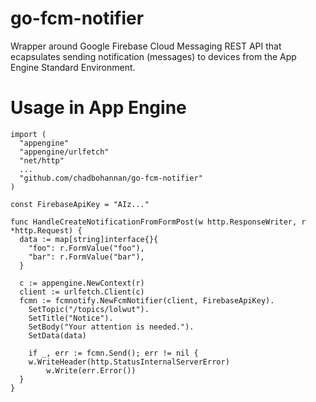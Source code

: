 # go-fcm-notifier
Wrapper around Google Firebase Cloud Messaging REST API that ecapsulates sending notification (messages) to devices from the App Engine Standard Environment.

# Usage in App Engine

```
import (
  "appengine"
  "appengine/urlfetch"
  "net/http"
  ...
  "github.com/chadbohannan/go-fcm-notifier"
)

const FirebaseApiKey = "AIz..."

func HandleCreateNotificationFromFormPost(w http.ResponseWriter, r *http.Request) {
  data := map[string]interface{}{
    "foo": r.FormValue("foo"),
    "bar": r.FormValue("bar"),
  }
  
  c := appengine.NewContext(r)
  client := urlfetch.Client(c)
  fcmn := fcmnotify.NewFcmNotifier(client, FirebaseApiKey).
    SetTopic("/topics/lolwut").
    SetTitle("Notice").
    SetBody("Your attention is needed.").
    SetData(data)

	if _, err := fcmn.Send(); err != nil {
    w.WriteHeader(http.StatusInternalServerError)
		w.Write(err.Error())
  }
}
```
